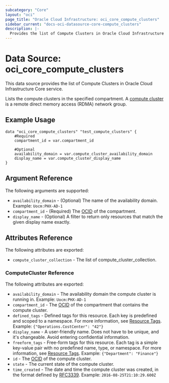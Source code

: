 ```yaml
---
subcategory: "Core"
layout: "oci"
page_title: "Oracle Cloud Infrastructure: oci_core_compute_clusters"
sidebar_current: "docs-oci-datasource-core-compute_clusters"
description: |-
  Provides the list of Compute Clusters in Oracle Cloud Infrastructure Core service
---
```


# Data Source: oci_core_compute_clusters
This data source provides the list of Compute Clusters in Oracle Cloud Infrastructure Core service.

Lists the compute clusters in the specified compartment.
A [compute cluster](https://docs.cloud.oracle.com/iaas/Content/Compute/Tasks/compute-clusters.htm) is a remote direct memory access (RDMA) network group.


## Example Usage

```hcl
data "oci_core_compute_clusters" "test_compute_clusters" {
	#Required
	compartment_id = var.compartment_id

	#Optional
	availability_domain = var.compute_cluster_availability_domain
	display_name = var.compute_cluster_display_name
}
```

## Argument Reference

The following arguments are supported:

* `availability_domain` - (Optional) The name of the availability domain.  Example: `Uocm:PHX-AD-1` 
* `compartment_id` - (Required) The [OCID](https://docs.cloud.oracle.com/iaas/Content/General/Concepts/identifiers.htm) of the compartment.
* `display_name` - (Optional) A filter to return only resources that match the given display name exactly. 


## Attributes Reference

The following attributes are exported:

* `compute_cluster_collection` - The list of compute_cluster_collection.

### ComputeCluster Reference

The following attributes are exported:

* `availability_domain` - The availability domain the compute cluster is running in.  Example: `Uocm:PHX-AD-1` 
* `compartment_id` - The [OCID](https://docs.cloud.oracle.com/iaas/Content/General/Concepts/identifiers.htm) of the compartment that contains the compute cluster.
* `defined_tags` - Defined tags for this resource. Each key is predefined and scoped to a namespace. For more information, see [Resource Tags](https://docs.cloud.oracle.com/iaas/Content/General/Concepts/resourcetags.htm).  Example: `{"Operations.CostCenter": "42"}` 
* `display_name` - A user-friendly name. Does not have to be unique, and it's changeable. Avoid entering confidential information. 
* `freeform_tags` - Free-form tags for this resource. Each tag is a simple key-value pair with no predefined name, type, or namespace. For more information, see [Resource Tags](https://docs.cloud.oracle.com/iaas/Content/General/Concepts/resourcetags.htm).  Example: `{"Department": "Finance"}` 
* `id` - The [OCID](https://docs.cloud.oracle.com/iaas/Content/General/Concepts/identifiers.htm) of the compute cluster.
* `state` - The current state of the compute cluster.
* `time_created` - The date and time the compute cluster was created, in the format defined by [RFC3339](https://tools.ietf.org/html/rfc3339).  Example: `2016-08-25T21:10:29.600Z` 

